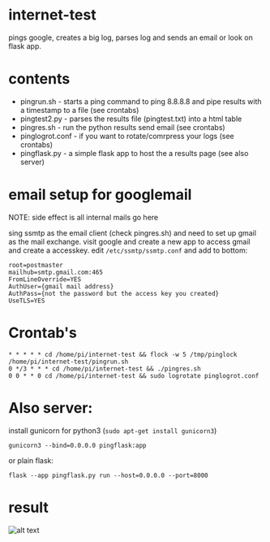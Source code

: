 # internet-test

pings google, creates a big log, parses log and sends an email or look on flask app.

# contents

- pingrun.sh - starts a ping command to ping 8.8.8.8 and pipe results with a timestamp to a file (see crontabs)
- pingtest2.py - parses the results file (pingtest.txt) into a html table
- pingres.sh - run the python results send email (see crontabs)
- pinglogrot.conf - if you want to rotate/comrpress your logs (see crontabs)
- pingflask.py - a simple flask app to host the a results page (see also server)

# email setup for googlemail

NOTE: side effect is all internal mails go here

sing ssmtp as the email client (check pingres.sh) and need to set up gmail as the mail exchange.
visit google and create a new app to access gmail and create a accesskey.
edit ```/etc/ssmtp/ssmtp.conf``` and add to bottom:

```
root=postmaster
mailhub=smtp.gmail.com:465
FromLineOverride=YES
AuthUser={gmail mail address}
AuthPass={not the password but the access key you created}
UseTLS=YES
```

# Crontab's
```
* * * * * cd /home/pi/internet-test && flock -w 5 /tmp/pinglock /home/pi/internet-test/pingrun.sh
0 */3 * * * cd /home/pi/internet-test && ./pingres.sh
0 0 * * 0 cd /home/pi/internet-test && sudo logrotate pinglogrot.conf
```

# Also server:

install gunicorn for python3 (```sudo apt-get install gunicorn3```)

```gunicorn3 --bind=0.0.0.0 pingflask:app```

or plain flask:

```flask --app pingflask.py run --host=0.0.0.0 --port=8000```


# result

![alt text](https://github.com/RobinTPotter/internet-test/blob/main/im.jpg?raw=true)
